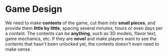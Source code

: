 # Game Design
We need to make **contents** of the game, cut them into **small pieces**, and provide them **little by little**, spacing several minutes, hours or even days per a content.
The contents can be **anything**, such as 3D models, flavor text, game mechanics, etc. If they are **novel** and make players want to see the contents that hasn't been unlocked yet, the contents doesn't even need to make sense.
